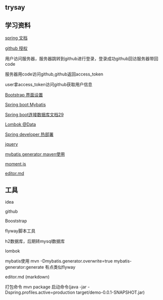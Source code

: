 ## trysay

## 学习资料

[spring 文档](https://spring.io/guides/#tutorials)

[github 授权](https://developer.github.com/apps/building-oauth-apps/authorizing-oauth-apps/)

用户访问服务器，服务器跳转到github进行登录，登录成功github回访服务器带回code

服务器用code访问github,github返回access_token

user拿access_token访问github获取用户信息


[Bootstrap 界面设置](https://v3.bootcss.com/components/#navbar)

[Spring boot Mybatis](http://mybatis.org/spring-boot-starter/mybatis-spring-boot-autoconfigure/)

[Spring boot连接数据库文档29](https://docs.spring.io/spring-boot/docs/2.0.0.RC1/reference/htmlsingle/)

[Lombok @Data](https://projectlombok.org/setup/maven)

[Spring developer 热部署](https://blog.csdn.net/xm393392625/article/details/88830196)

[jquery](https://code.jquery.com/jquery-3.4.1.min.js)

[mybatis generator maven使用](http://mybatis.org/generator/running/runningWithMaven.html)

[moment.js](http://momentjs.cn/)

[editor.md](https://github.com/pandao/editor.md)
## 工具

idea

github

Booststrap

flyway脚本工具

h2数据库，后期转mysql数据库

lombok 

mybatis使用  mvn -Dmybatis.generator.overwrite=true mybatis-generator:generate
有点类似flyway

editor.md (markdown)

打包命令 mvn package
启动命令(java -jar -Dspring.profiles.active=production target/demo-0.0.1-SNAPSHOT.jar)